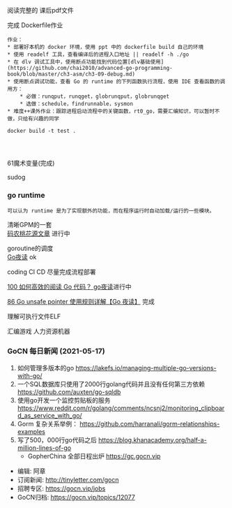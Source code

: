 阅读完整的 课后pdf文件

完成 Dockerfile作业

```作业
作业：
* 部署好本机的 docker 环境，使用 ppt 中的 dockerfile build 自己的环境
* 使用 readelf 工具，查看编译后的进程入口地址 || readelf -h ./go
* 在 dlv 调试工具中，使用断点功能找到代码位置[dlv基础使用](https://github.com/chai2010/advanced-go-programming-book/blob/master/ch3-asm/ch3-09-debug.md)
* 使用断点调试功能，查看 Go 的 runtime 的下列函数执行流程，使用 IDE 查看函数的调用方：
    * 必做：runqput，runqget，globrunqput，globrunqget
    * 选做：schedule，findrunnable，sysmon
* 难度++课外作业：跟踪进程启动流程中的关键函数，rt0_go，需要汇编知识，可以暂时不做，只给有兴趣的同学

docker build -t test .




```

61魔术变量(完成)


sudog

### go runtime
    可以认为 runtime 是为了实现额外的功能，而在程序运行时自动加载/运行的一些模块。



清晰GPM的一套  
[码农桃花源文章](https://qcrao91.gitbook.io/go/goroutine-tiao-du-qi) 进行中

goroutine的调度  
[Go夜读](https://www.bilibili.com/video/BV1pb411v7nu?t=3177) ok


coding CI CD 尽量完成流程部署

[100 如何高效的阅读 Go 代码？ go夜读](https://www.bilibili.com/video/BV1XD4y1U7Pf)进行中

[86 Go unsafe pointer 使用规则详解【Go 夜读】](https://www.bilibili.com/video/BV15V411d7WS) 完成


理解可执行文件ELF

汇编游戏
人力资源机器

### GoCN 每日新闻 (2021-05-17)

1. 如何管理多版本的go   https://lakefs.io/managing-multiple-go-versions-with-go/
2. 一个SQL数据库只使用了2000行golang代码并且没有任何第三方依赖 https://github.com/auxten/go-sqldb
3. 使用go开发一个监控剪贴板的服务  https://www.reddit.com/r/golang/comments/ncsnj2/monitoring_clipboard_as_service_with_go/
4.  Gorm 复杂关系举例：  https://github.com/harranali/gorm-relationships-examples
5. 写了500，000行go代码之后  https://blog.khanacademy.org/half-a-million-lines-of-go
    * GopherChina 全部日程出炉 https://gc.gocn.vip

- 编辑: 阿章
- 订阅新闻: http://tinyletter.com/gocn
- 招聘专区: https://gocn.vip/jobs
- GoCN归档: https://gocn.vip/topics/12077
